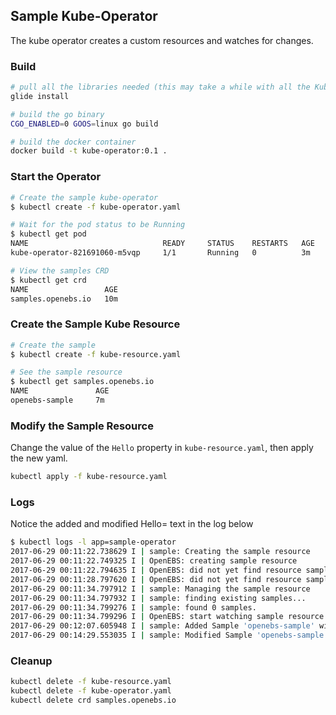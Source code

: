 ## Sample Kube-Operator
The kube operator creates a custom resources and watches for changes.

### Build
```bash
# pull all the libraries needed (this may take a while with all the Kubernetes dependencies)
glide install

# build the go binary
CGO_ENABLED=0 GOOS=linux go build

# build the docker container
docker build -t kube-operator:0.1 .
```

### Start the Operator

```bash
# Create the sample kube-operator
$ kubectl create -f kube-operator.yaml

# Wait for the pod status to be Running
$ kubectl get pod
NAME                              READY     STATUS    RESTARTS   AGE
kube-operator-821691060-m5vqp     1/1       Running   0          3m

# View the samples CRD
$ kubectl get crd
NAME                 AGE
samples.openebs.io   10m
```

### Create the Sample Kube Resource
```bash
# Create the sample
$ kubectl create -f kube-resource.yaml

# See the sample resource
$ kubectl get samples.openebs.io
NAME               AGE
openebs-sample     7m
```

### Modify the Sample Resource
Change the value of the `Hello` property in `kube-resource.yaml`, then apply the new yaml.
```bash
kubectl apply -f kube-resource.yaml
```

### Logs

Notice the added and modified Hello= text in the log below

```bash
$ kubectl logs -l app=sample-operator
2017-06-29 00:11:22.738629 I | sample: Creating the sample resource
2017-06-29 00:11:22.749325 I | OpenEBS: creating sample resource
2017-06-29 00:11:22.794635 I | OpenEBS: did not yet find resource sample at apis/mycompany.io/v1alpha1/samples. the server could not find the requested resource
2017-06-29 00:11:28.797620 I | OpenEBS: did not yet find resource sample at apis/mycompany.io/v1alpha1/samples. the server could not find the requested resource
2017-06-29 00:11:34.797912 I | sample: Managing the sample resource
2017-06-29 00:11:34.797932 I | sample: finding existing samples...
2017-06-29 00:11:34.799276 I | sample: found 0 samples.
2017-06-29 00:11:34.799296 I | OpenEBS: start watching sample resource in namespace default at 27064
2017-06-29 00:12:07.605948 I | sample: Added Sample 'openebs-sample' with Hello=Cloud!
2017-06-29 00:14:29.553035 I | sample: Modified Sample 'openebs-sample' with Hello=Mule can Fly!!
```

### Cleanup
```bash
kubectl delete -f kube-resource.yaml
kubectl delete -f kube-operator.yaml
kubectl delete crd samples.openebs.io
```
